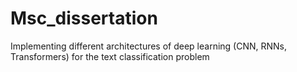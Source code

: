 # Msc_dissertation
Implementing different architectures of deep learning (CNN, RNNs, Transformers) for the text classification problem
